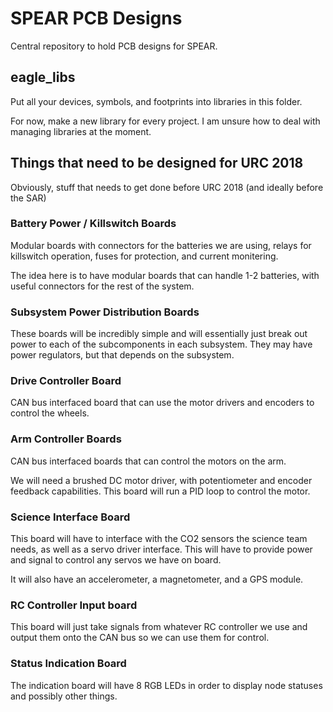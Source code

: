 # SPEAR PCB Designs #

Central repository to hold PCB designs for SPEAR.

## eagle_libs ##

Put all your devices, symbols, and footprints into libraries in this folder.

For now, make a new library for every project.
I am unsure how to deal with managing libraries at the moment.

## Things that need to be designed for URC 2018 ##

Obviously, stuff that needs to get done before URC 2018 (and ideally before the SAR)

### Battery Power / Killswitch Boards ###

Modular boards with connectors for the batteries we are using,
relays for killswitch operation,
fuses for protection,
and current monitering.

The idea here is to have modular boards that can handle 1-2 batteries, with useful connectors for the rest of the system.

### Subsystem Power Distribution Boards ###

These boards will be incredibly simple and will essentially just break out power to each of the subcomponents in each subsystem.
They may have power regulators, but that depends on the subsystem.

### Drive Controller Board ###

CAN bus interfaced board that can use the motor drivers and encoders to control the wheels.

### Arm Controller Boards ###

CAN bus interfaced boards that can control the motors on the arm.

We will need a brushed DC motor driver, with potentiometer and encoder feedback capabilities.
This board will run a PID loop to control the motor.

### Science Interface Board ###

This board will have to interface with the CO2 sensors the science team needs,
as well as a servo driver interface. This will have to provide power and signal to control
any servos we have on board.

It will also have an accelerometer, a magnetometer, and a GPS module.


### RC Controller Input board ###

This board will just take signals from whatever RC controller we use and output them onto the CAN bus so we can use them for control.

### Status Indication Board ###

The indication board will have 8 RGB LEDs in order to display node statuses and possibly other things.
